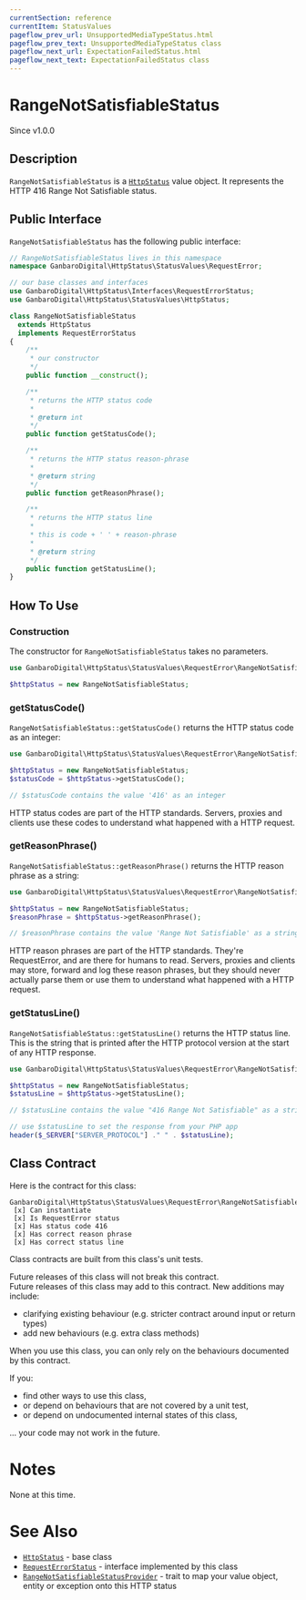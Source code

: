 ```yaml
---
currentSection: reference
currentItem: StatusValues
pageflow_prev_url: UnsupportedMediaTypeStatus.html
pageflow_prev_text: UnsupportedMediaTypeStatus class
pageflow_next_url: ExpectationFailedStatus.html
pageflow_next_text: ExpectationFailedStatus class
---
```


# RangeNotSatisfiableStatus

<div class="callout info">
Since v1.0.0
</div>

## Description

`RangeNotSatisfiableStatus` is a [`HttpStatus`](HttpStatus.html) value object. It represents the HTTP 416 Range Not Satisfiable status.

## Public Interface

`RangeNotSatisfiableStatus` has the following public interface:

```php
// RangeNotSatisfiableStatus lives in this namespace
namespace GanbaroDigital\HttpStatus\StatusValues\RequestError;

// our base classes and interfaces
use GanbaroDigital\HttpStatus\Interfaces\RequestErrorStatus;
use GanbaroDigital\HttpStatus\StatusValues\HttpStatus;

class RangeNotSatisfiableStatus
  extends HttpStatus
  implements RequestErrorStatus
{
    /**
     * our constructor
     */
    public function __construct();

    /**
     * returns the HTTP status code
     *
     * @return int
     */
    public function getStatusCode();

    /**
     * returns the HTTP status reason-phrase
     *
     * @return string
     */
    public function getReasonPhrase();

    /**
     * returns the HTTP status line
     *
     * this is code + ' ' + reason-phrase
     *
     * @return string
     */
    public function getStatusLine();
}
```

## How To Use

### Construction

The constructor for `RangeNotSatisfiableStatus` takes no parameters.

```php
use GanbaroDigital\HttpStatus\StatusValues\RequestError\RangeNotSatisfiableStatus;

$httpStatus = new RangeNotSatisfiableStatus;
```

### getStatusCode()

`RangeNotSatisfiableStatus::getStatusCode()` returns the HTTP status code as an integer:

```php
use GanbaroDigital\HttpStatus\StatusValues\RequestError\RangeNotSatisfiableStatus;

$httpStatus = new RangeNotSatisfiableStatus;
$statusCode = $httpStatus->getStatusCode();

// $statusCode contains the value '416' as an integer
```

HTTP status codes are part of the HTTP standards. Servers, proxies and clients use these codes to understand what happened with a HTTP request.

### getReasonPhrase()

`RangeNotSatisfiableStatus::getReasonPhrase()` returns the HTTP reason phrase as a string:

```php
use GanbaroDigital\HttpStatus\StatusValues\RequestError\RangeNotSatisfiableStatus;

$httpStatus = new RangeNotSatisfiableStatus;
$reasonPhrase = $httpStatus->getReasonPhrase();

// $reasonPhrase contains the value 'Range Not Satisfiable' as a string
```

HTTP reason phrases are part of the HTTP standards. They're RequestError, and are there for humans to read. Servers, proxies and clients may store, forward and log these reason phrases, but they should never actually parse them or use them to understand what happened with a HTTP request.

### getStatusLine()

`RangeNotSatisfiableStatus::getStatusLine()` returns the HTTP status line. This is the string that is printed after the HTTP protocol version at the start of any HTTP response.

```php
use GanbaroDigital\HttpStatus\StatusValues\RequestError\RangeNotSatisfiableStatus;

$httpStatus = new RangeNotSatisfiableStatus;
$statusLine = $httpStatus->getStatusLine();

// $statusLine contains the value "416 Range Not Satisfiable" as a string

// use $statusLine to set the response from your PHP app
header($_SERVER["SERVER_PROTOCOL"] ." " . $statusLine);
```

## Class Contract

Here is the contract for this class:

    GanbaroDigital\HttpStatus\StatusValues\RequestError\RangeNotSatisfiableStatus
     [x] Can instantiate
     [x] Is RequestError status
     [x] Has status code 416
     [x] Has correct reason phrase
     [x] Has correct status line

Class contracts are built from this class's unit tests.

<div class="callout success">
Future releases of this class will not break this contract.
</div>

<div class="callout info" markdown="1">
Future releases of this class may add to this contract. New additions may include:

* clarifying existing behaviour (e.g. stricter contract around input or return types)
* add new behaviours (e.g. extra class methods)
</div>

<div class="callout warning" markdown="1">
When you use this class, you can only rely on the behaviours documented by this contract.

If you:

* find other ways to use this class,
* or depend on behaviours that are not covered by a unit test,
* or depend on undocumented internal states of this class,

... your code may not work in the future.
</div>

# Notes

None at this time.

# See Also

* [`HttpStatus`](HttpStatus.html) - base class
* [`RequestErrorStatus`](RequestErrorStatus.html) - interface implemented by this class
* [`RangeNotSatisfiableStatusProvider`](../StatusProviders/RangeNotSatisfiableStatusProvider.html) - trait to map your value object, entity or exception onto this HTTP status
